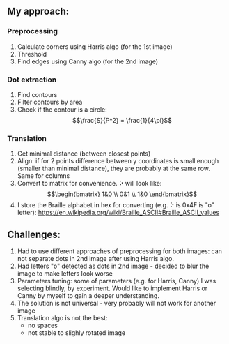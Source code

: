 ## My approach:
### Preprocessing
1. Calculate corners using Harris algo (for the 1st image)
2. Threshold
3. Find edges using Canny algo (for the 2nd image)

### Dot extraction
1. Find contours
2. Filter contours by area 
3. Check if the contour is a circle: $$\frac{S}{P^2} = \frac{1}{4\pi}$$

### Translation
1. Get minimal distance (between closest points)
2. Align: if for 2 points difference between y coordinates is small enough (smaller than minimal distance), they are probably at the same row. Same for columns
3. Convert to matrix for convenience. ⠕ will look like:
$$\begin{bmatrix}
1&0 \\
0&1 \\
1&0
\end{bmatrix}$$
4. I store the Braille alphabet in hex for converting (e.g. ⠕ is 0x4F is "o" letter): https://en.wikipedia.org/wiki/Braille_ASCII#Braille_ASCII_values

## Challenges:
1. Had to use different approaches of preprocessing for both images: can not separate dots in 2nd image after using Harris algo.
2. Had letters "o" detected as dots in 2nd image - decided to blur the image to make letters look worse
2. Parameters tuning: some of parameters (e.g. for Harris, Canny) I was selecting blindly, by experiment. Would like to implement Harris or Canny by myself to gain a deeper understanding.
3. The solution is not universal - very probably will not work for another image
2. Translation algo is not the best:
    - no spaces
    - not stable to slighly rotated image

